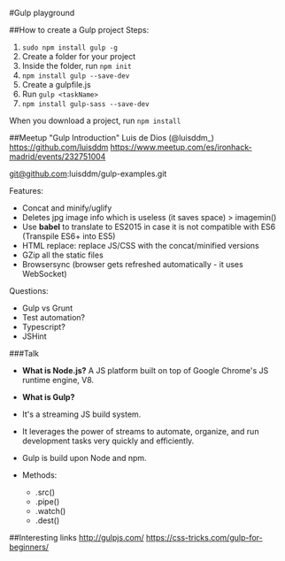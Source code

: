 #Gulp playground

##How to create a Gulp project
Steps:

1. `sudo npm install gulp -g`
2. Create a folder for your project
3. Inside the folder, run `npm init`
4. `npm install gulp --save-dev`
5. Create a gulpfile.js
6. Run `gulp <taskName>`
7. `npm install gulp-sass --save-dev`

When you download a project, run `npm install`

##Meetup "Gulp Introduction"
Luis de Dios (@luisddm_)
https://github.com/luisddm
https://www.meetup.com/es/ironhack-madrid/events/232751004

git@github.com:luisddm/gulp-examples.git

Features:
* Concat and minify/uglify
* Deletes jpg image info which is useless (it saves space) > imagemin()
* Use **babel** to translate to ES2015 in case it is not compatible with ES6 (Transpile ES6+ into ES5)
* HTML replace: replace JS/CSS with the concat/minified versions
* GZip all the static files
* Browsersync (browser gets refreshed automatically - it uses WebSocket)

Questions:
* Gulp vs Grunt
* Test automation?
* Typescript?
* JSHint


###Talk
* **What is Node.js?**
A JS platform built on top of Google Chrome's JS runtime engine, V8.

* **What is Gulp?**
* It's a streaming JS build system.
* It leverages the power of streams to automate, organize, and run development tasks very quickly and efficiently.
* Gulp is build upon Node and npm.

* Methods:
  * .src()
  * .pipe()
  * .watch()
  * .dest()

##Interesting links
http://gulpjs.com/
https://css-tricks.com/gulp-for-beginners/